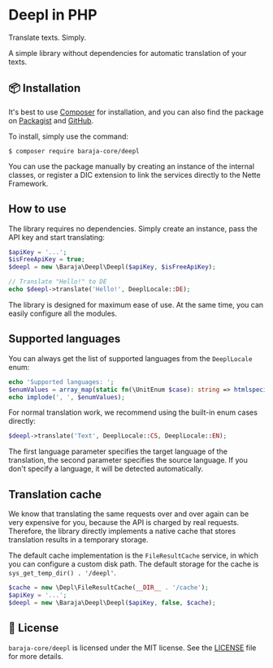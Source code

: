 Deepl in PHP
============

Translate texts. Simply.

A simple library without dependencies for automatic translation of your texts.

📦 Installation
---------------

It's best to use [Composer](https://getcomposer.org) for installation, and you can also find the package on
[Packagist](https://packagist.org/packages/baraja-core/deepl) and
[GitHub](https://github.com/baraja-core/deepl).

To install, simply use the command:

```
$ composer require baraja-core/deepl
```

You can use the package manually by creating an instance of the internal classes, or register a DIC extension to link the services directly to the Nette Framework.

How to use
----------

The library requires no dependencies. Simply create an instance, pass the API key and start translating:

```php
$apiKey = '...';
$isFreeApiKey = true;
$deepl = new \Baraja\Deepl\Deepl($apiKey, $isFreeApiKey);

// Translate "Hello!" to DE
echo $deepl->translate('Hello!', DeeplLocale::DE);
```

The library is designed for maximum ease of use. At the same time, you can easily configure all the modules.

Supported languages
-------------------

You can always get the list of supported languages from the `DeeplLocale` enum:

```php
echo 'Supported languages: ';
$enumValues = array_map(static fn(\UnitEnum $case): string => htmlspecialchars($case->value ?? $case->name), DeeplLocale::cases());
echo implode(', ', $enumValues);
```

For normal translation work, we recommend using the built-in enum cases directly:

```php
$deepl->translate('Text', DeeplLocale::CS, DeeplLocale::EN);
```

The first language parameter specifies the target language of the translation, the second parameter specifies the source language. If you don't specify a language, it will be detected automatically.

Translation cache
-----------------

We know that translating the same requests over and over again can be very expensive for you, because the API is charged by real requests. Therefore, the library directly implements a native cache that stores translation results in a temporary storage.

The default cache implementation is the `FileResultCache` service, in which you can configure a custom disk path. The default storage for the cache is `sys_get_temp_dir() . '/deepl'`.

```php
$cache = new \Depl\FileResultCache(__DIR__ . '/cache');
$apiKey = '...';
$deepl = new \Baraja\Deepl\Deepl($apiKey, false, $cache);
```

📄 License
----------

`baraja-core/deepl` is licensed under the MIT license. See the [LICENSE](https://github.com/baraja-core/deepl/blob/master/LICENSE) file for more details.
